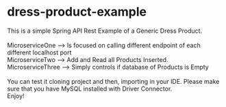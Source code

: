 # dress-product-example
This is a simple Spring API Rest Example of a Generic Dress Product.<br />
<br />
MicroserviceOne --> Is focused on calling different endpoint of each different localhost port<br />
MicroserviceTwo --> Add and Read all Products Inserted.<br />
MicroserviceThree --> Simply controls if database of Products is Empty<br />
<br />
You can test it cloning project and then, importing in your IDE. Please make sure that you have MySQL installed with Driver Connector.<br />
Enjoy!
